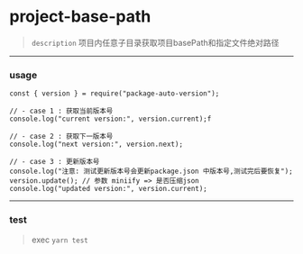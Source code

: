# project-base-path

> `description` 项目内任意子目录获取项目basePath和指定文件绝对路径

---
### usage

```
const { version } = require("package-auto-version");

// - case 1 : 获取当前版本号
console.log("current version:", version.current);f

// - case 2 : 获取下一版本号
console.log("next version:", version.next);

// - case 3 : 更新版本号
console.log("注意: 测试更新版本号会更新package.json 中版本号,测试完后要恢复");
version.update(); // 参数 miniify => 是否压缩json
console.log("updated version:", version.current);

```

---
### test
> exec `yarn test`